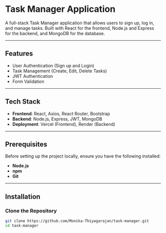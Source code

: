 # Task Manager Application

A full-stack Task Manager application that allows users to sign up, log in, and manage tasks. Built with React for the frontend, Node.js and Express for the backend, and MongoDB for the database.

---

## Features

- User Authentication (Sign up and Login)
- Task Management (Create, Edit, Delete Tasks)
- JWT Authentication
- Form Validation

---

## Tech Stack

- **Frontend**: React, Axios, React Router, Bootstrap
- **Backend**: Node.js, Express, JWT, MongoDB
- **Deployment**: Vercel (Frontend), Render (Backend)

---

## Prerequisites

Before setting up the project locally, ensure you have the following installed:

- **Node.js** 
- **npm**
- **Git**

---

## Installation

### Clone the Repository

```bash
git clone https://github.com/Monika-Thiyagarajan/task-manager.git
cd task-manager
